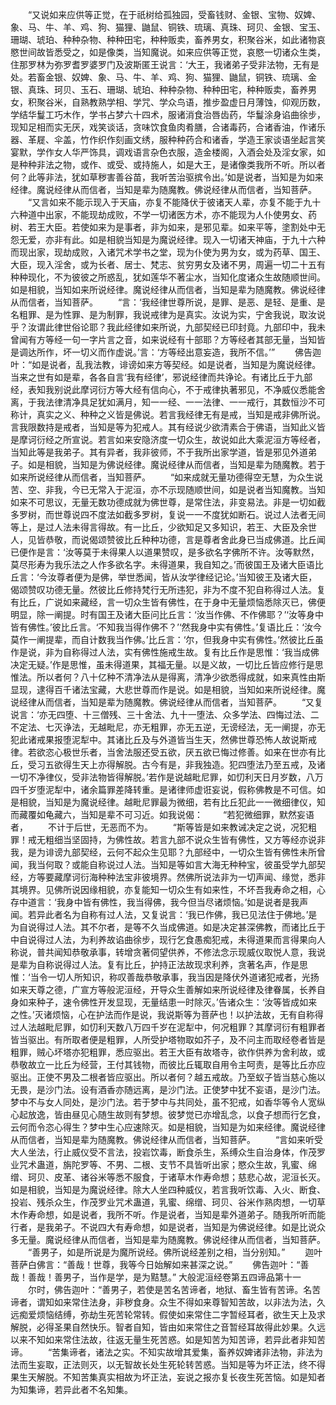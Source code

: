 <!-- { "loadSidebar": true } -->
　　“又说如来应供等正觉，在于祇树给孤独园，受畜钱财、金银、宝物、奴婢、象、马、牛、羊、鸡、狗、猫狸、鼬鼠、铜铁、琉璃、真珠、珂贝、金银、宝玉、珊瑚、琥珀、种种杂物、种种田宅，种种贩卖，畜养男女，积聚谷米，如此诸物哀愍世间故皆悉受之，如是像类，当知魔说。如来应供等正觉，哀愍一切诸众生类，住那罗林为弥罗耆罗婆罗门及波斯匿王说言：‘大王，我诸弟子受非法物，无有是处。若畜金银、奴婢、象、马、牛、羊、鸡、狗、猫狸、鼬鼠，铜铁、琉璃、金银、真珠、珂贝、玉石、珊瑚、琥珀、种种杂物、种种田宅，种种贩卖，畜养男女，积聚谷米，自熟教熟学相、学咒、学众鸟语，推步盈虚日月薄蚀，仰观历数，学结华鬘工巧木作，学书占梦六十四术，服诸消食治唇齿药，华鬘涂身谄曲徐步，现知足相而实无厌，戏笑谈话，贪味饮食鱼肉肴膳，合诸毒药，合诸香油，作诸乐器、革屣、伞盖，竹作织作刻画文绣，服种种药合和诸香，学造王家谈语坐起言笑宴默，学作女人华严饰具，调戏语言杂色衣服，造金楼阁，入酒会处及淫女家，如是种种非法之物，或作、或受、或持施人，如是大王，是诸像类我所不听。所以者何？此等非法，犹如草秽害善谷苗，我听苦治驱摈令出。’如是说者，当知是为如来经律。魔说经律从而信者，当知是辈为随魔教。佛说经律从而信者，当知菩萨。
　　“又言如来不能示现入于天庙，亦复不能降伏于彼诸天人辈，亦复不能于九十六种道中出家，不能现劫成败，不学一切诸医方术，亦不能现为人仆使男女、药树、若王大臣。若使如来为是事者，非为如来，是邪见辈。如来平等，塗割处中无怨无爱，亦非有此。如是相貌当知是为魔说经律。现入一切诸天神庙，于九十六种而现出家，现劫成败，入诸咒术学书之堂，现为仆使为男为女，或为药草、国王、大臣，现入淫舍，或为长者、居士、梵志、贫穷男女及诸不男，周遍一切二十五有种种现化，不为彼彼之所惑乱，犹如莲华不著尘水，当知化度诸众生故随顺世间。如是相貌，当知如来所说经律。魔说经律从而信者，当知是辈为随魔教。佛说经律从而信者，当知菩萨。
　　“言：‘我经律世尊所说，是罪、是恶、是轻、是重、是名粗罪、是为性罪、是为制罪，我说戒律为是真实。汝说为实，宁舍我说，取汝说乎？汝谓此律世俗论耶？我此经律如来所说，九部契经已印封竟。九部印中，我未曾闻有方等经一句一字片言之音，如来说经有十部耶？方等经者其部无量，当知皆是调达所作，坏一切义而作虚说。’言：‘方等经出意妄造，我所不信。’”
　　佛告迦叶：“如是说者，乱我法教，诽谤如来方等契经。如是说者，当知是为魔说经律。当来之世有如是辈，各各自言‘我有经律’，邪说经律而共诤论。有诸比丘于九部经，表知我别说此摩诃衍方等大经有信向心，不于戒律执著邪见，不净威仪悉能舍离，于我法律清净具足犹如满月，知一一经、一一法律、一一戒行，其数恒沙不可称计，真实之义、种种之义皆是佛说。若言我经律无有是戒，当知是戒非佛所说。言我限数持是戒者，当知是等为犯戒人。其有经说少欲清素合于佛语，当知此义皆是摩诃衍经之所宣说。若言如来安隐济度一切众生，故说如此大乘泥洹方等经者，当知此等是我弟子。其有异者，我非彼师，不于我所出家学道，皆是邪见外道弟子。如是相貌，当知是为佛说经律。魔说经律从而信者，当知是辈为随魔教。若于如来所说经律从而信者，当知菩萨。
　　“如来成就无量功德得空无慧，为众生说苦、空、非我，今已无常入于泥洹，亦不示现随顺世间，如是说者当知魔教。当知如来不可思议，无量无数功德成就为佛世尊，是常住法，非变易法。非是一切如截多罗树，而世尊说四不度法如截多罗树，复说一一不度犹如断石。说过人法者无间等上，是过人法未得言得故。有一比丘，少欲知足又多知识，若王、大臣及余世人，见皆恭敬，而说偈颂赞彼比丘种种功德，言是尊者舍此身已当成佛道。比丘闻已便作是言：‘汝等莫于未得果人以道果赞叹，是多欲名字佛所不许。汝等默然，莫尽形寿为我乐法之人作多欲名字。未得道果，我自知之。’而彼国王及诸大臣语比丘言：‘今汝尊者便为是佛，举世悉闻，皆从汝学律经记论。’当知彼王及诸大臣，偈颂赞叹功德无量。然彼比丘修持梵行无所违犯，非为不度不犯自称得过人法。复有比丘，广说如来藏经，言一切众生皆有佛性，在于身中无量烦恼悉除灭已，佛便明显，除一阐提。时有国王及诸大臣问比丘言：‘汝当作佛、不作佛耶？’‘汝等身中皆有佛性。’彼比丘言。‘不知我当得作佛不？’‘然我身中实有佛性。’复语比丘：‘汝今莫作一阐提辈，而自计数我当作佛。’比丘言：‘尔，但我身中实有佛性。’然彼比丘虽作是说，非为自称得过人法，实有佛性施戒生故。复有比丘作是思惟：‘我当成佛决定无疑。’作是思惟，虽未得道果，其福无量。以是义故，一切比丘皆应修行是思惟法。所以者何？八十亿种不清净法从是得离，清净少欲悉得成就，如来真性由斯显现，逮得百千诸法宝藏，大悲世尊而作是说。如是相貌，当知如来所说经律。魔说经律从而信者，当知是辈为随魔教。佛说经律从而信者，当知菩萨。
　　“又复说言：‘亦无四堕、十三僧残、三十舍法、九十一堕法、众多学法、四悔过法、二不定法、七灭诤法，无越毗尼，亦无粗罪，亦无五逆，无谤经法，无一阐提，亦无犯此诸戒果报堕泥犁中。其诸比丘及与外道皆当生天，然佛世尊恐怖人故说斯戒律。若欲恣心极世乐者，当舍法服还受五欲，厌五欲已悔过修善。如来在世亦有比丘，受习五欲得生天上亦得解脱。古今有是，非我独造。犯四堕法乃至五戒，及诸一切不净律仪，受非法物皆得解脱。’若作是说越毗尼罪，如忉利天日月岁数，八万四千岁堕泥犁中，诸余篇罪差降转重。是诸律师虚诳妄说，假称佛教是不可信。如是相貌，当知是为魔说经律。越毗尼罪最为微细，若有比丘犯此一一微细律仪，知而藏覆如龟藏六，当知是辈不可习近。如我说偈：
　　“若犯微细罪，默然妄语者，
　　不计于后世，无恶而不为。
　　“斯等皆是如来教诫决定之说，况犯粗罪！戒无粗细当坚固持，为佛性故。若言九部不说众生皆有佛性，又方等经亦说非我，是为诽谤九部契经，云何不起众生见耶？九部经中，一切众生皆有佛性未所曾闻，我当何取？或能自称说过人法。当知是等如言大海无种种宝，彼虽受学九部契经，方等要藏摩诃衍海种种法宝非彼境界。然佛所说法非为一切声闻、缘觉，悉非其境界。见佛所说因缘相貌，亦复能知一切众生有如来性，不坏吾我寿命之相，心存中道言：‘我身中皆有佛性，我当得佛，我今但当尽诸烦恼。’如是说者是我声闻。若异此者名为自称有过人法，又复说言：‘我已作佛，我已见法住于佛地。’是为自说得过人法。其不尔者，是等不久当成佛道。如是决定甚深佛教，而诸比丘于中自说得过人法，为利养故谄曲徐步，现行乞食愚痴犯戒，未得道果而言得果向人称说，普共闻知恭敬承事，转增贪著伺望供养，不修法念示现威仪取悦人意，我说是辈为自称说得过人法。复有比丘，护持正法故现求利养，贪著名声，作是思惟：‘当令一切人所知识，称叹善哉恭敬承事，我当因是降伏外道诸犯戒者，光扬如来天尊之德，广宣方等般泥洹经，开导众生善解如来所说经律及律眷属，长养自身如来种子，速令佛性开发显现，无量结患一时除灭。’告诸众生：‘汝等皆成如来之性。’灭诸烦恼，心在护法而作是说，我说斯等为菩萨也！以护法故，无有自称得过人法越毗尼罪，如忉利天数八万四千岁在泥犁中，何况粗罪？其摩诃衍有粗罪者皆当驱出。有所取者便是粗罪，人所受护塔物取如芥子，及不问主而取经卷者皆是粗罪，贼心坏塔亦犯粗罪，悉应驱出。若王大臣有故塔寺，欲作供养为舍利故，或恭敬故立一比丘为经营，王付其钱物，而彼比丘辄取自用令主呵责，是等比丘亦应驱出。正使不男及二根者皆应驱出。所以者何？越五戒故。乃至蚁子皆当慈心施以无畏，是沙门法。设有酒香亦随远离，是沙门法。正使梦中犹不妄语，是沙门法。梦中不与女人同处，是沙门法。若于梦中与共同处，虽不犯戒，如香华等令人宽纵心起放逸，皆由昼见心随生故则有梦想。彼梦觉已亦增乱念，以食子想而行乞食，云何而令恣心得生？梦中生心应速除灭。如是相貌，当知是为如来经律。魔说经律从而信者，当知是辈为随魔教。佛说经律从而信者，当知菩萨。
　　“言如来听受大人坐法，行止威仪受不言法，投岩饮毒，断食杀生，系缚众生自治身体，作茂罗业咒术蛊道，旃陀罗等、不男、二根、支节不具皆听出家；愍众生故，乳蜜、绵缯、珂贝、皮革、诸谷米等悉不服食，于诸草木作寿命想；慈悲心故，泥洹长灭。如是相貌，当知是为魔说经律。除大人坐四种威仪，若言我听饮毒、入火、断食、投岩、残杀众生，作茂罗业咒术蛊道，乳蜜、绵缯、珂贝、谷米作熟肉想，一切草木作寿命想，如是说者，我所不听。作是说者，当知是辈外道弟子。随我所听而能行者，是我弟子。不说四大有寿命想，如是说者，当知是为佛说经律。如是比说众多无量。魔说经律从而信者，当知是辈为随魔教。佛说经律从而信者，当知菩萨。
　　“善男子，如是所说是为魔所说经。佛所说经差别之相，当分别知。”
　　迦叶菩萨白佛言：“善哉！世尊，我等今日始解如来甚深之说。”
　　佛告迦叶：“善哉！善哉！善男子，当作是学，是为黠慧。”
大般泥洹经卷第五四谛品第十一
　　尔时，佛告迦叶：“善男子，若使是苦名苦谛者，地狱、畜生皆有苦谛。名苦谛者，谓知如来常住法身，非秽食身。众生不得如来尊智知苦故，以非法为法，久远痴爱烦恼结缚，弥劫生死苦轮常转。假使如来常住二字暂经耳者，欲生天上及求解脱，必得圣果自然快乐。智者自知，皆由如来常住之音暂经耳故得此妙果。久远以来不知如来常住法故，往返无量生死苦惑。如是知苦为知苦谛，若异此者非知苦谛。
　　“苦集谛者，诸法之实。不知实故增其爱集，畜养奴婢诸非法物，非法为法而生妄取，正法则灭，以无智故长处生死轮转苦惑。当知是等为坏正法，终不得果生天解脱。不知苦集真实相故为坏正法，妄说之报亦复长夜生死苦恼。如是知者为知集谛，若异此者不名知集。
